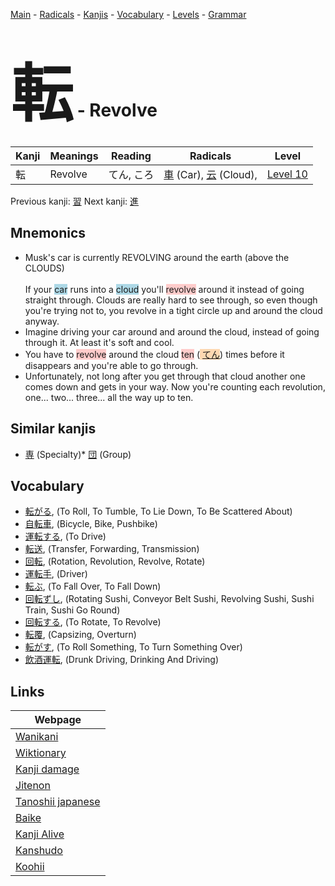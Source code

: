 <style> bigfont {font-size: 100px}</style>
[Main](../index.md) -
[Radicals](../radicals.md) -
[Kanjis](../kanjis.md) -
[Vocabulary](../vocabulary.md) -
[Levels](../levels.md) -
[Grammar](../grammar.md)
# <bigfont> 転</bigfont> - Revolve 

| Kanji | Meanings | Reading | Radicals | Level |
| --- | --- | --- | --- | --- |
| 転 | Revolve | てん, ころ | [車](../radicals/車.md) (Car), [云](../radicals/云.md) (Cloud),  | [Level 10](../levels/wk_level10.md) |

Previous kanji: [習](習.md) Next kanji: [進](進.md) 

## Mnemonics
 * Musk's car is currently REVOLVING around the earth (above the CLOUDS)<br><br>If your <span style="background-color:#ADD8E6"> car</span> runs into a <span style="background-color:#ADD8E6"> cloud</span> you'll <span style="background-color:#ffcccb"> revolve</span> around it instead of going straight through. Clouds are really hard to see through, so even though you're trying not to, you revolve in a tight circle up and around the cloud anyway.
* Imagine driving your car around and around the cloud, instead of going through it. At least it's soft and cool.
* You have to <span style="background-color:#ffcccb"> revolve</span> around the cloud <span style="background-color:#ffcccb"> ten</span> (<span style="background-color:#fed8b1"> [てん](https://jisho.org/search/てん)</span>) times before it disappears and you're able to go through.
* Unfortunately, not long after you get through that cloud another one comes down and gets in your way. Now you're counting each revolution, one... two... three... all the way up to ten.


## Similar kanjis
 * [専](専.md) (Specialty)* [団](団.md) (Group)


## Vocabulary
 * [転がる](../vocabulary/転.md), (To Roll, To Tumble, To Lie Down, To Be Scattered About)
* [自転車](../vocabulary/転.md), (Bicycle, Bike, Pushbike)
* [運転する](../vocabulary/転.md), (To Drive)
* [転送](../vocabulary/転.md), (Transfer, Forwarding, Transmission)
* [回転](../vocabulary/転.md), (Rotation, Revolution, Revolve, Rotate)
* [運転手](../vocabulary/転.md), (Driver)
* [転ぶ](../vocabulary/転.md), (To Fall Over, To Fall Down)
* [回転ずし](../vocabulary/転.md), (Rotating Sushi, Conveyor Belt Sushi, Revolving Sushi, Sushi Train, Sushi Go Round)
* [回転する](../vocabulary/転.md), (To Rotate, To Revolve)
* [転覆](../vocabulary/転.md), (Capsizing, Overturn)
* [転がす](../vocabulary/転.md), (To Roll Something, To Turn Something Over)
* [飲酒運転](../vocabulary/転.md), (Drunk Driving, Drinking And Driving)



## Links 

| Webpage |
| --- |
| [Wanikani          ](https://www.wanikani.com/kanji/転) |
| [Wiktionary        ](https://en.wiktionary.org/wiki/転) |
| [Kanji damage      ](http://www.kanjidamage.com/kanji/search?utf8=✓&q=転) |
| [Jitenon           ](https://jitenon.com/kanji/転) |
| [Tanoshii japanese ](https://www.tanoshiijapanese.com/dictionary/kanji.cfm?k=転) |
| [Baike             ](https://baike.baidu.com/item/転) |
| [Kanji Alive       ](https://app.kanjialive.com/転) |
| [Kanshudo          ](https://www.kanshudo.com/searchmn?q=転) |
| [Koohii            ](https://kanji.koohii.com/study/kanji/転) |
